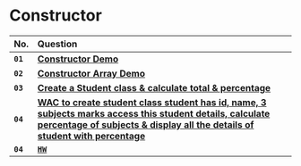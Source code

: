 # **Constructor**

| No.      | Question   |
| :------- | :--------- |
| **`01`** | [**Constructor Demo**](https://github.com/nayanR3/SkillMineCodes/blob/master/SkillMineCodes/OOPS/Constructor/Demo.cs) |
| **`02`** | [**Constructor Array Demo**](https://github.com/nayanR3/SkillMineCodes/blob/master/SkillMineCodes/OOPS/Constructor/ConstructorArray.cs) |
| **`03`** | [**Create a Student class & calculate total & percentage**](https://github.com/nayanR3/SkillMineCodes/blob/master/SkillMineCodes/OOPS/Constructor/Student.cs) |
| **`04`** | [**WAC to create student class student has id, name, 3 subjects marks access this student details, calculate percentage of subjects & display all the details of student with percentage**](https://github.com/nayanR3/SkillMineCodes/blob/master/SkillMineCodes/OOPS/Constructor/Stud.cs) |
| **`04`** | [**`HW`**](https://github.com/nayanR3/SkillMineCodes/blob/master/SkillMineCodes/OOPS/Constructor/HW.cs) |